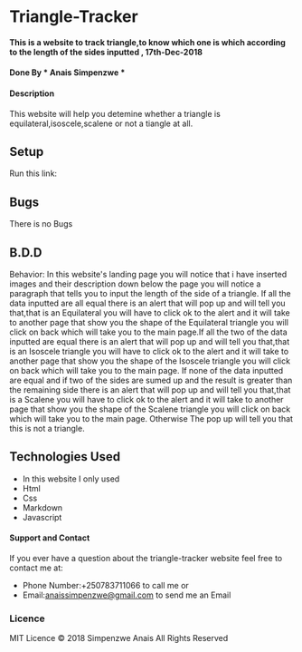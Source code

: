 # Triangle-Tracker
#### This is a website to track triangle,to know which one is which according to the length of the sides inputted , 17th-Dec-2018
####  Done By * Anais Simpenzwe *
#### Description
 This website will help you detemine whether a triangle is equilateral,isoscele,scalene or not a tiangle at all.
## Setup
Run this link:
## Bugs
There is no Bugs
## B.D.D
Behavior: In this website's landing page you will notice that i have inserted images and their description down below the page you will notice a paragraph that tells you to input the length of the side of a triangle. If all the data inputted are all equal there is an alert that will pop up and will tell you that,that is an Equilateral you will have to click ok to the alert and it will take to another page that show you the shape of the Equilateral triangle you will click on back which will take you to the main page.If all the two of the data inputted are equal there is an alert that will pop up and will tell you that,that is an Isoscele triangle you will have to click ok to the alert and it will take to another page that show you the shape of the Isoscele triangle you will click on back which will take you to the main page. If none of the data inputted are equal and if two of the sides are sumed up and the result is greater than the remaining side there is an alert that will pop up and will tell you that,that is a Scalene you will have to click ok to the alert and it will take to another page that show you the shape of the Scalene triangle you will click on back which will take you to the main page. Otherwise The pop up will tell you that this is not a triangle.
## Technologies Used
* In this website I only used 
* Html
* Css
* Markdown
* Javascript
#### Support and Contact
If you ever have a question about the triangle-tracker website feel free to contact me at:
* Phone Number:+250783711066 to call me or
* Email:anaissimpenzwe@gmail.com to send me an Email
### Licence
MIT Licence
© 2018 Simpenzwe Anais All Rights Reserved
